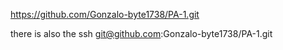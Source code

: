 https://github.com/Gonzalo-byte1738/PA-1.git

there is also the ssh 
git@github.com:Gonzalo-byte1738/PA-1.git
